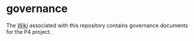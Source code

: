 # governance

The [Wiki](https://github.com/p4lang/governance/wiki) associated with this repository contains governance documents for the P4 project.

